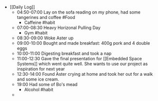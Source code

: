 - [[Daily Log]]
	- 04:50-07:00 Lay on the sofa reading on my phone, had some tangerines and coffee #Food
		- Caffeine #habit
	- 07:00-08:30 Heavy Horizonal Pulling Day
		- Gym #habit
	- 08:30-09:00 Woke Aster up
	- 09:00-10:00 Bought and made breakfast: 400g pork and 4 double eggs
	- 10:00-11:00 Digesting breakfast and took a nap
	- 11:00-12:30 Gave the final presentation for [[Embedded Space Systems]] which went quite well. She wants to use our project as inspiration for next year
	- 12:30-14:00 Found Aster crying at home and took her out for a walk and some ice cream.
	- 19:00 Had some of Bo's mead
		- Alcohol #habit
	-